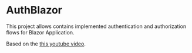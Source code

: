 # AuthBlazor

This project allows contains implemented authentication and authorization flows for Blazor Application.

Based on the [this youtube video](https://www.youtube.com/watch?v=GKvEuA80FAE).